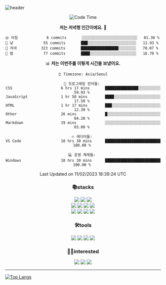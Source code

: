 ![header](https://capsule-render.vercel.app/api?type=waving&color=gradient&height=250&section=header&text=WonHee's%20Github&desc=since%202021&fontSize=60&fontAlignY=40&descSize=15)

<div align="center">


<!--START_SECTION:waka-->
![Code Time](http://img.shields.io/badge/Code%20Time-564%20hrs%2025%20mins-blue)

**저는 저녁형 인간이에요. 🦉** 

```text
🌞 아침             6 commits       ░░░░░░░░░░░░░░░░░░░░░░░░░   01.30 % 
🌆 낮　            55 commits       ███░░░░░░░░░░░░░░░░░░░░░░   11.93 % 
🌃 저녁           323 commits       █████████████████░░░░░░░░   70.07 % 
🌙 밤　            77 commits       ████░░░░░░░░░░░░░░░░░░░░░   16.70 % 

```


📊 **저는 이번주를 이렇게 시간을 보냈어요.** 

```text
⌚︎ Timezone: Asia/Seoul

💬 프로그래밍 언어들: 
CSS                      6 hrs 17 mins       ███████████████░░░░░░░░░░   59.93 % 
JavaScript               1 hr 50 mins        ████░░░░░░░░░░░░░░░░░░░░░   17.50 % 
HTML                     1 hr 17 mins        ███░░░░░░░░░░░░░░░░░░░░░░   12.30 % 
Other                    26 mins             █░░░░░░░░░░░░░░░░░░░░░░░░   04.20 % 
Markdown                 19 mins             ░░░░░░░░░░░░░░░░░░░░░░░░░   03.08 % 

🔥 에디터들: 
VS Code                  10 hrs 30 mins      █████████████████████████   100.00 % 

💻 운영 체제들: 
Windows                  10 hrs 30 mins      █████████████████████████   100.00 % 

```


 Last Updated on 11/02/2023 18:39:24 UTC
<!--END_SECTION:waka-->
 


<h3>📚stacks</h3>

 
 <img src="https://img.shields.io/badge/HTML5-E34F26?style=flat-square&logo=HTML5&logoColor=white"/>
 <img src="https://img.shields.io/badge/CSS3-1572B6?style=flat-square&logo=CSS3&logoColor=white"/> 
 <img src="https://img.shields.io/badge/JavaScript-F7DF1E?style=flat-square&logo=JavaScript&logoColor=white"/> <br/>
 <img src="https://img.shields.io/badge/React-61DAFB?style=flat-square&logo=React&logoColor=white"/>
 <img src="https://img.shields.io/badge/Redux-764ABC?style=flat-square&logo=Redux&logoColor=white"/> 
 <img src="https://img.shields.io/badge/TypeScript-3178C6?style=flat-square&logo=TypeScript&logoColor=white"/> 
 <img src="https://img.shields.io/badge/Next.js-000000?style=flat-square&logo=Next.js&logoColor=white"/> <br/>
 <img src="https://img.shields.io/badge/Font Awesome-528DD7?style=flat-square&logo=Font Awesome&logoColor=white"/>
 <img src="https://img.shields.io/badge/MUI-007FFF?style=flat-square&logo=MUI&logoColor=white"/>
 <img src="https://img.shields.io/badge/styled-components-DB7093?style=flat-square&logo=styled-components&logoColor=white"/>
 <img src="https://img.shields.io/badge/React Query-FF4152?style=flat-square&logo=React Query&logoColor=white"/>


 
 
<h3>🛠tools</h3> 
<img src="https://img.shields.io/badge/Visual Studio Code-007ACC?style=flat-square&logo=Visual Studio Code&logoColor=white"/>
<img src="https://img.shields.io/badge/Sourcetree-0052CC?style=flat-square&logo=Sourcetree&logoColor=white"/>
<img src="https://img.shields.io/badge/Git-F05032?style=flat-square&logo=Git&logoColor=white"/>
<img src="https://img.shields.io/badge/GitHub-181717?style=flat-square&logo=GitHub&logoColor=white"/>



<h3>🤸‍♀️interested</h3>

 <img src="https://img.shields.io/badge/Sass-CC6699?style=flat-square&logo=Sass&logoColor=white"/>
 <img src="https://img.shields.io/badge/MySQL-4479A1?style=flat-square&logo=MySQL&logoColor=white"/>
 <img src="https://img.shields.io/badge/Node.js-339933?style=flat-square&logo=Node.js&logoColor=white"/>
 



<hr/>




</div>

[![Top Langs](https://github-readme-stats.vercel.app/api/top-langs/?username=blueprint-12&layout=compact&theme=ayu-mirage)](https://github.com/blueprint-12/github-readme-stats)

